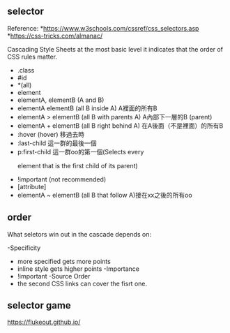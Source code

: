 ## selector

Reference:
*https://www.w3schools.com/cssref/css_selectors.asp
*https://css-tricks.com/almanac/

Cascading Style Sheets at the most basic level it indicates that the order of CSS rules matter. 


- .class
- #id
- *(all)
- element      
- elementA, elementB  (A and B)
- elementA elementB   (all B inside A) A裡面的所有B
- elementA > elementB (all B with parents A) A內部下一層的B (parent)
- elementA + elementB (all B right behind A) 在A後面（不是裡面）的所有B
- :hover            (hover) 移過去時
- :last-child       這一群的最後一個
- p:first-child      這一群oo的第一個(Selects every <p> element that is the first child of its parent)
- !important (not recommended)
- [attribute]
- elementA ~ elementB  (all B that follow A)接在xx之後的所有oo

## order

What seletors win out in the cascade depends on:  

-Specificity 
  - more specified gets more points
  - inline style gets higher points
-Importance
  - !important
-Source Order
  - the second CSS links can cover the fisrt one.

## selector game
https://flukeout.github.io/
